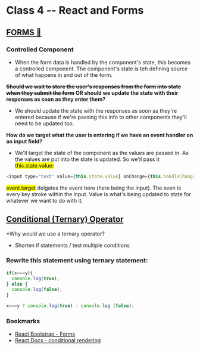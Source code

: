 # Class 4 -- React and Forms

## [FORMS 📄](https://reactjs.org/docs/forms.html)

### Controlled Component

- When the form data is handled by the component's state, this becomes a controlled component. The component's state is teh defining source of what happens in and out of the form.

**~~Should we wait to store the user's responses from the form into state when they submit the form~~ OR should we update the state with their responses as soon as they enter them?**

- We should update the state with the responses as soon as they're entered because if we're passing this info to other components they'll need to be updated too.

**How do we target what the user is entering if we have an event handler on an input field?**

- We'll target the state of the component as the values are passed in. As the values are put into the state is updated. So we'll pass it <mark>this.state.value:</mark>

```js
<input type="text" value={this.state.value} onChange={this.handleChange}/>
```

<mark>event.target</mark> delgates the event here (here being the input). The even is every key stroke within the input. Value is what's being updated to state for whatever we want to do with it.

## [Conditional (Ternary) Operator](https://codeburst.io/javascript-the-conditional-ternary-operator-explained-cac7218beeff)

*Why would we use a ternary operator?

- Shorten if statements / test multiple conditions

### Rewrite this statement using ternary statement:

```js
if(x===y){
  console.log(true);
} else {
  console.log(false);
}
```

```js
x===y ? console.log(true) : console.log (false);
```

### Bookmarks

- [React Bootstrap - Forms](https://react-bootstrap.github.io/forms/overview/)
- [React Docs - conditional rendering](https://reactjs.org/docs/conditional-rendering.html)
